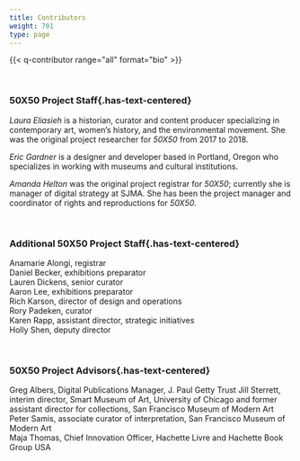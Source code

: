```yaml
---
title: Contributors
weight: 701
type: page
---
```


{{< q-contributor range="all" format="bio" >}}

<br />

### 50X50 Project Staff{.has-text-centered}

*Laura Eliasieh* is a historian, curator and content producer specializing in contemporary art, women’s history, and the environmental movement. She was the original project researcher for *50X50* from 2017 to 2018.

*Eric Gardner* is a designer and developer based in Portland, Oregon who specializes in working with museums and cultural institutions.

*Amanda Helton* was the original project registrar for *50X50*; currently she is manager of digital strategy at SJMA. She has been the project manager and coordinator of rights and reproductions for *50X50*.

<br />

### Additional 50X50 Project Staff{.has-text-centered}

Anamarie Alongi, registrar  
Daniel Becker, exhibitions preparator  
Lauren Dickens, senior curator  
Aaron Lee, exhibitions preparator  
Rich Karson, director of design and operations  
Rory Padeken, curator  
Karen Rapp, assistant director, strategic initiatives  
Holly Shen, deputy director  

<br />

### 50X50 Project Advisors{.has-text-centered}

Greg Albers, Digital Publications Manager, J. Paul Getty Trust
Jill Sterrett, interim director, Smart Museum of Art, University of Chicago and former assistant director for collections, San Francisco Museum of Modern Art  
Peter Samis, associate curator of interpretation, San Francisco Museum of Modern Art  
Maja Thomas, Chief Innovation Officer, Hachette Livre and Hachette Book Group USA  
